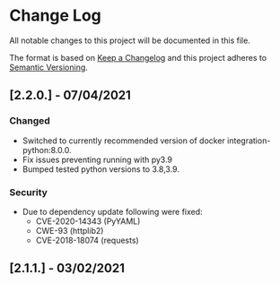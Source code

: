 # Change Log
All notable changes to this project will be documented in this file.

The format is based on [Keep a Changelog](http://keepachangelog.com/)
and this project adheres to [Semantic Versioning](http://semver.org/).

## [2.2.0.] - 07/04/2021
### Changed
- Switched to currently recommended version of docker integration-python:8.0.0.
- Fix issues preventing running with py3.9
- Bumped tested python versions to 3.8,3.9.
### Security
- Due to dependency update following were fixed:
  - CVE-2020-14343 (PyYAML)
  - CWE-93 (httplib2)
  - CVE-2018-18074 (requests)

## [2.1.1.] - 03/02/2021

